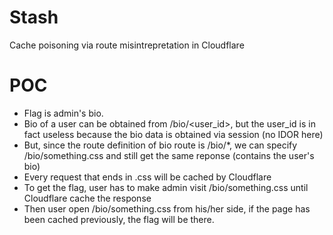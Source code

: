 # Stash
Cache poisoning via route misintrepretation in Cloudflare

# POC
- Flag is admin's bio.
- Bio of a user can be obtained from /bio/<user_id>, but the user_id is in fact useless because the bio data is obtained via session (no IDOR here)
- But, since the route definition of bio route is /bio/*, we can specify /bio/something.css and still get the same reponse (contains the user's bio)
- Every request that ends in .css will be cached by Cloudflare
- To get the flag, user has to make admin visit /bio/something.css until Cloudflare cache the response
- Then user open /bio/something.css from his/her side, if the page has been cached previously, the flag will be there.